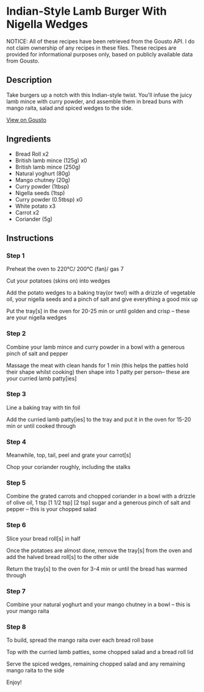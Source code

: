 # Indian-Style Lamb Burger With Nigella Wedges

NOTICE: All of these recipes have been retrieved from the Gousto API. I do not claim ownership of any recipes in these files. These recipes are provided for informational purposes only, based on publicly available data from Gousto.

## Description

Take burgers up a notch with this Indian-style twist. You'll infuse the juicy lamb mince with curry powder, and assemble them in bread buns with mango raita, salad and spiced wedges to the side.

[View on Gousto](https://www.gousto.co.uk/recipes/cookbook/indian-style-lamb-burger-with-nigella-wedges)

## Ingredients

- Bread Roll x2
- British lamb mince (125g) x0
- British lamb mince (250g)
- Natural yoghurt (80g)
- Mango chutney (20g)
- Curry powder (1tbsp)
- Nigella seeds (1tsp)
- Curry powder (0.5tbsp) x0
- White potato x3
- Carrot x2
- Coriander (5g)

## Instructions


### Step 1

Preheat the oven to 220°C/ 200°C (fan)/ gas 7

Cut your potatoes (skins on) into wedges

Add the potato wedges to a baking tray(or two!) with a drizzle of vegetable oil, your nigella seeds and a pinch of salt and give everything a good mix up

Put the tray[s] in the oven for 20-25 min or until golden and crisp – these are your nigella wedges


### Step 2

Combine your lamb mince and curry powder in a bowl with a generous pinch of salt and pepper

Massage the meat with clean hands for 1 min (this helps the patties hold their shape whilst cooking) then shape into 1 patty per person– these are your curried lamb patty[ies]


### Step 3

Line a baking tray with tin foil

Add the curried lamb patty[ies] to the tray and put it in the oven for 15-20 min or until cooked through


### Step 4

Meanwhile, top, tail, peel and grate your carrot[s]

Chop your coriander roughly, including the stalks


### Step 5

Combine the grated carrots and chopped coriander in a bowl with a drizzle of olive oil, 1 tsp <span class="text-purple">[1 1/2 tsp] </span><span class="text-danger">[2 tsp]</span> sugar and a generous pinch of salt and pepper – this is your chopped salad


### Step 6

Slice your bread roll[s] in half

Once the potatoes are almost done, remove the tray[s] from the oven and add the halved bread roll[s] to the other side

Return the tray[s] to the oven for 3-4 min or until the bread has warmed through


### Step 7

Combine your natural yoghurt and your mango chutney in a bowl – this is your mango raita

### Step 8

To build, spread the mango raita over each bread roll base

Top with the curried lamb patties, some chopped salad and a bread roll lid

Serve the spiced wedges, remaining chopped salad and any remaining mango raita to the side

Enjoy!

